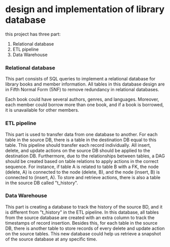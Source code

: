 # design and implementation of library database 

this project has three part:

1. Relational database 
2. ETL pipeline
3. Data Warehouse

### Relational database

This part consists of SQL queries to implement a relational database for library books and member information. All tables in this database design are in Fifth Normal Form (5NF) to remove redundancy in relational databases.

Each book could have several authors, genres, and languages. Moreover, each member could borrow more than one book, and if a book is borrowed, it is unavailable for other members.

### ETL pipeline

This part is used to transfer data from one database to another. For each table in the source DB, there is a table in the destination DB equal to this table. This pipeline should transfer each record individually. All insert, delete, and update actions on the source DB should be applied to the destination DB. Furthermore, due to the relationships between tables, a DAG should be created based on table relations to apply actions in the correct sequence. For instance, if  table A is related to table B with a FK, the node (delete, A) is connected to the node (delete, B), and the node (insert, B) is connected to (insert, A). To store and retrieve actions, there is also a table in the source DB called "t_history".

### Data Warehouse

This part is creating a database to track the history of the source BD, and it is different from "t_history" in the ETL pipeline. In this database, all tables from the source database are created with an extra column to track the timestamps of record insertion. Besides this, for each table in the source DB, there is another table to store records of every delete and update action on the source tables. This new database could help us retrieve a snapshot of the source database at any specific time.

